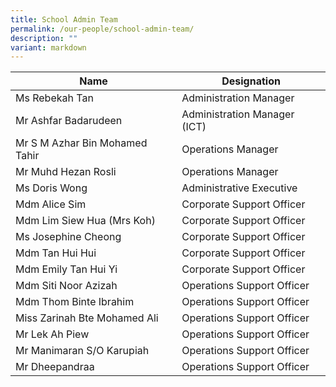 ```yaml
---
title: School Admin Team
permalink: /our-people/school-admin-team/
description: ""
variant: markdown
---
```

| Name | Designation | 
| -------- | -------- |
| Ms Rebekah Tan    | Administration Manager     |
| Mr Ashfar Badarudeen     |   Administration Manager (ICT)  |
| Mr S M Azhar Bin Mohamed Tahir    | Operations Manager     |
| Mr Muhd Hezan Rosli     | Operations Manager     |
| Ms Doris Wong     | Administrative Executive     |
| Mdm Alice Sim     | Corporate Support Officer     | 
| Mdm Lim Siew Hua (Mrs Koh)    | Corporate Support Officer     |
| Ms Josephine Cheong     | Corporate Support Officer     |
| Mdm Tan Hui Hui     | Corporate Support Officer     |
| Mdm Emily Tan Hui Yi     | Corporate Support Officer     |
| Mdm Siti Noor Azizah     | Operations Support Officer     |
| Mdm Thom Binte Ibrahim     | Operations Support Officer    | 
| Miss Zarinah Bte Mohamed Ali     | Operations Support Officer     | 
| Mr Lek Ah Piew     | Operations Support Officer     |
| Mr Manimaran S/O Karupiah     | Operations Support Officer     |
| Mr Dheepandraa     | Operations Support Officer     |